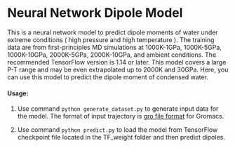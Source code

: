 
# Neural Network Dipole Model
This is a neural network model to predict dipole moments of water under extreme conditions ( high pressure and high temperature ). The training data are from first-principles MD simulations at 1000K-1GPa, 1000K-5GPa, 1000K-10GPa, 2000K-5GPa, 2000K-10GPa, and ambient conditions. The recommended TensorFlow version is 1.14 or later. This model covers a large P-T range and may be even extrapolated up to 2000K and 30GPa. Here, you can use this model to predict the dipole moment of condensed water.
#### Usage:
1. Use command `python generate_dataset.py` to generate input data for the model. The format of input trajectory is [gro file format](http://manual.gromacs.org/archive/5.0.4/online/gro.html) for Gromacs. 

2. Use command `python predict.py` to load the model from TensorFlow checkpoint file located in the TF_weight folder and then predict dipoles. 
